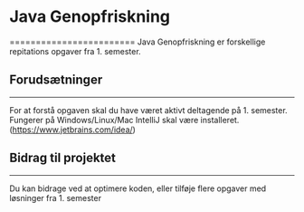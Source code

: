 # Java Genopfriskning
========================
Java Genopfriskning er forskellige repitations opgaver fra 1. semester. 

## Forudsætninger
------------------
For at forstå opgaven skal du have været aktivt deltagende på 1. semester. 
Fungerer på Windows/Linux/Mac
IntelliJ skal være installeret. (https://www.jetbrains.com/idea/)

## Bidrag til projektet
------------------
Du kan bidrage ved at optimere koden, eller tilføje flere opgaver med løsninger fra 1. semester


